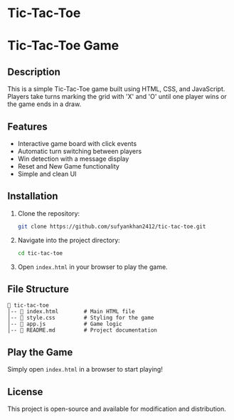 # Tic-Tac-Toe
# Tic-Tac-Toe Game

## Description
This is a simple Tic-Tac-Toe game built using HTML, CSS, and JavaScript. Players take turns marking the grid with 'X' and 'O' until one player wins or the game ends in a draw.

## Features
- Interactive game board with click events
- Automatic turn switching between players
- Win detection with a message display
- Reset and New Game functionality
- Simple and clean UI

## Installation
1. Clone the repository:
   ```sh
   git clone https://github.com/sufyankhan2412/tic-tac-toe.git
   ```
2. Navigate into the project directory:
   ```sh
   cd tic-tac-toe
   ```
3. Open `index.html` in your browser to play the game.

## File Structure
```
📂 tic-tac-toe
│-- 📄 index.html        # Main HTML file
│-- 📄 style.css         # Styling for the game
│-- 📄 app.js            # Game logic
│-- 📄 README.md         # Project documentation
```

## Play the Game
Simply open `index.html` in a browser to start playing!

## License
This project is open-source and available for modification and distribution.


